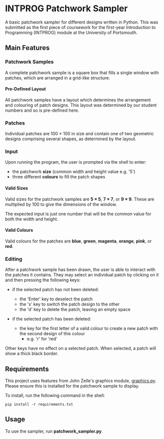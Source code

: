 # INTPROG Patchwork Sampler

A basic patchwork sampler for different designs written in Python. This was submitted as the first piece of coursework for the first-year Introduction to Programming (INTPROG) module at the University of Portsmouth.

## Main Features

### Patchwork Samples

A complete patchwork sample is a square box that fills a single window with patches, which are arranged in a grid-like structure.

#### Pre-Defined Layout

All patchwork samples have a layout which determines the arrangement and colouring of patch designs. This layout was determined by our student numbers and so is pre-defined here.

### Patches

Individual patches are 100 × 100 in size and contain one of two geometric designs comprising several shapes, as determined by the layout.

### Input

Upon running the program, the user is prompted via the shell to enter:

* the patchwork __size__ (common width and height value e.g. '5')
* three different __colours__ to fill the patch shapes

#### Valid Sizes

Valid sizes for the patchwork samples are __5 × 5__, __7 × 7__, or __9 × 9__. These are multiplied by 100 to give the dimensions of the window.

The expected input is just one number that will be the common value for both the width and height.

#### Valid Colours

Valid colours for the patches are __blue__, __green__, __magenta__, __orange__, __pink__, or __red__.

### Editing

After a patchwork sample has been drawn, the user is able to interact with the patches it contains. They may select an individual patch by clicking on it and then pressing the following keys:

* if the selected patch has not been deleted:
    * the 'Enter' key to deselect the patch
    * the 's' key to switch the patch design to the other
    * the 'd' key to delete the patch, leaving an empty space
    
* if the selected patch has been deleted:
    * the key for the first letter of a valid colour to create a new patch with the second design of this colour
        * e.g. 'r' for 'red'

Other keys have no effect on a selected patch. When selected, a patch will show a thick black border.

## Requirements

This project uses features from John Zelle's graphics module, [graphics.py](https://mcsp.wartburg.edu/zelle/python/graphics.py). Please ensure this is installed for the patchwork sample to display.

To install, run the following command in the shell:

```
pip install -r requirements.txt
```

## Usage

To use the sampler, run __patchwork_sampler.py__.